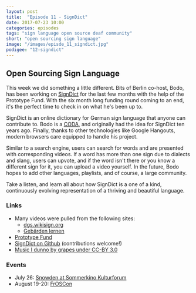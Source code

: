 ```yaml
---
layout: post
title:  "Episode 11 - SignDict"
date: 2017-07-23 10:00
categories: episodes
tags: "sign language open source deaf community"
short: "open sourcing sign language"
image: "/images/episde_11_signdict.jpg"
podigee: "12-signdict"
---
```

## Open Sourcing Sign Language

This week we did something a little different. Bits of Berlin co-host, Bodo, has been working on [SignDict](https://signdict.org/) for the last few months with the help of the Prototype Fund. With the six month long funding round coming to an end, it's the perfect time to check in on what he's been up to.

SignDict is an online dictionary for German sign language that anyone can contribute to. Bodo is a [CODA](https://en.wikipedia.org/wiki/Child_of_deaf_adult), and originally had the idea for SignDict ten years ago. Finally, thanks to other technologies like Google Hangouts, modern browsers care equipped to handle his project.

Similar to a search engine, users can search for words and are presented with corresponding videos. If a word has more than one sign due to dialects and slang, users can upvote, and if the word isn't there or you know a different sign for it, you can upload a video yourself. In the future, Bodo hopes to add other languages, playlists, and of course, a large community.

Take a listen, and learn all about how SignDict is a one of a kind, continuously evolving representation of a thriving and beautiful language.

### Links

* Many videos were pulled from the following sites:
  * [dgs.wikisign.org](http://dgs.wikisign.org/)
  * [Gebärden lernen](http://www.gebaerdenlernen.de/)
* [Prototype Fund](https://prototypefund.de/en/)
* [SignDict on Github](https://github.com/signdict) (contributions welcome!)
* [Music I dunno by grapes under CC-BY 3.0](http://dig.ccmixter.org/files/grapes/16626)

### Events

* July 26: [Snowden at Sommerkino Kulturforum](https://www.yorck.de/checkout/step01?showid=1513397)
* August 19-20: [FrOSCon](https://www.froscon.de/en/)
